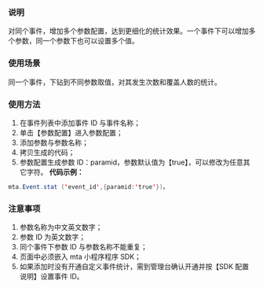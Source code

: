 ### 说明
对同个事件，增加多个参数配置，达到更细化的统计效果。一个事件下可以增加多个参数，同一个参数下也可以设置多个值。
### 使用场景
同一个事件，下钻到不同参数取值，对其发生次数和覆盖人数的统计。
### 使用方法
1. 在事件列表中添加事件 ID 与事件名称；
2. 单击【参数配置】进入参数配置；
3. 添加参数与参数名称；
4. 拷贝生成的代码；
5. 参数配置生成参数 ID：paramid，参数默认值为【true】，可以修改为任意其它字符。
**代码示例：**
```java
mta.Event.stat ('event_id',{paramid:'true'})。
```

### 注意事项
1. 参数名称为中文英文数字；
2. 参数 ID 为英文数字；
3. 同个事件下参数 ID 与参数名称不能重复；
4. 页面中必须嵌入 mta 小程序程序 SDK；
5. 如果添加时没有开通自定义事件统计，需到管理台确认开通并按【SDK 配置说明】设置事件 ID。